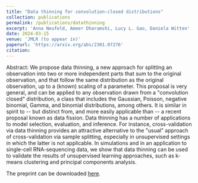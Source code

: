 ```yaml
---
title: "Data thinning for convolution-closed distributions"
collection: publications
permalink: /publications/datathinning
excerpt: 'Anna Neufeld, Ameer Dharamshi, Lucy L. Gao, Daniela Witten'
date: 2024-03-15
venue: 'JMLR (to appear in)'
paperurl: 'https://arxiv.org/abs/2301.07276'
citation: 
---
```


Abstract: We propose data thinning, a new approach for splitting an observation into two or more independent parts that sum to the original observation, and that follow the same distribution as the original observation, up to a (known) scaling of a parameter. This proposal is very general, and can be applied to any observation drawn from a "convolution closed" distribution, a class that includes the Gaussian, Poisson, negative binomial, Gamma, and binomial distributions, among others. It is similar in spirit to -- but distinct from, and more easily applicable than -- a recent proposal known as data fission. Data thinning has a number of applications to model selection, evaluation, and inference. For instance, cross-validation via data thinning provides an attractive alternative to the "usual" approach of cross-validation via sample splitting, especially in unsupervised settings in which the latter is not applicable. In simulations and in an application to single-cell RNA-sequencing data, we show that data thinning can be used to validate the results of unsupervised learning approaches, such as k-means clustering and principal components analysis.

The preprint can be downloaded [here](https://arxiv.org/abs/2301.07276).
